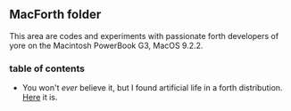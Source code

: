 ## MacForth folder

This area are codes and experiments with passionate forth developers of yore on the Macintosh PowerBook G3, MacOS 9.2.2.

### table of contents

* You won't _ever_ believe it, but I found artificial life in a forth distribution. [Here](/macforth/forth-al/README.md) it is.


